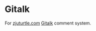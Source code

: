 # Gitalk
For [zjuturtle.com](zjutrtle.com) [Gitalk](https://github.com/gitalk/gitalk) comment system.
